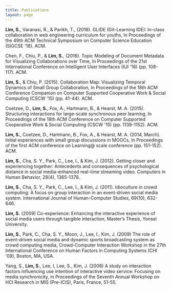 ```yaml
---
title: Publications
layout: page
---
```


<p class="publications">
  <strong>Lim, S.</strong>, Varanasi, R., & Parikh, T., (2018). GLIDE (Git-Learning IDE): In-class collaboration in web engineering curriculum for youths, In Proceedings of the 49th ACM Technical Symposium on Computer Science Education (SIGCSE '18). ACM.
</p>
<p class="publications">
  Chen, F., Chiu, P., & <strong>Lim, S.</strong>, (2016). Topic Modeling of Document Metadata for Visualizing Collaborations over Time, In Proceedings of the 21st International Conference on Intelligent User Interfaces (IUI '16) (pp. 108-117). ACM.
</p>
<p class="publications">
  <strong>Lim, S.</strong>, & Chiu, P. (2015). Collaboration Map: Visualizing Temporal Dynamics of Small Group Collaboration, In Proceedings of the 18th ACM Conference Companion on Computer Supported Cooperative Work & Social Computing (CSCW '15) (pp. 41-44). ACM.
</p>
<p class="publications">
  Coetzee, D., <strong>Lim, S.</strong>, Fox, A., Hartmann, B., & Hearst, M. A. (2015). Structuring interactions for large-scale synchronous peer learning, In Proceedings of the 18th ACM Conference on Computer Supported Cooperative Work & Social Computing (CSCW '15) (pp. 1139-1152). ACM.
</p>
<p class="publications">
  <strong>Lim, S.</strong>, Coetzee, D., Hartmann, B., Fox, A., & Hearst, M. A. (2014, March). Initial experiences with small group discussions in MOOCs, In Proceedings of the first ACM conference on Learning@ scale conference (pp. 151-152). ACM.
</p>
<p class="publications">
  <strong>Lim, S.</strong>, Cha, S. Y., Park, C., Lee, I., & Kim, J. (2012). Getting closer and experiencing together: Antecedents and consequences of psychological distance in social media-enhanced real-time streaming video. Computers in Human Behavior, 28(4), 1365-1378.
</p>
<p class="publications">
  <strong>Lim, S.</strong>, Cha, S. Y., Park, C., Lee, I., & Kim, J. (2011). Idioculture in crowd computing: A focus on group interaction in an event-driven social media system. International Journal of Human-Computer Studies, 69(10), 632-646.
</p>
<p class="publications">
  <strong>Lim, S.</strong> (2009) Co-experience: Enhancing the interactive experience of social media users through tangible interaction, Master’s Thesis, Yonsei University.
</p>
<p class="publications">
  <strong>Lim, S.</strong>, Park, C., Cha, S. Y., Moon, J., Lee, I., Kim, J. (2009) The role of event-driven social media and dynamic sports broadcasting system as crowd computing media, Crowd-Computer Interaction Workshop in the 27th International Conference on Human Factors in Computing Systems (CHI '09), Boston, MA, USA.
</p>
<p class="publications">
  Yang, S., <strong>Lim, S.</strong>, Lee, I, Lee, S., Kim, J. (2008) A study on interaction factors influencing use intention of interactive video service: Focusing on media synchronicity, in Proceedings of the Seventh Annual Workshop on HCI Research in MIS (Pre-ICIS), Paris, France, 51-55.
</p>

<!--
#### In Preparation

<div class="row">
  <div class="col-md-9 col-sm-12">
    <p class="text-muted" class="publications">
      <strong>Lim, S.</strong> & Parikh, T. How Git Workflow Structures Novices' Conceptual Models on Collaboration?
    </p>
    <p class="text-muted" class="publications">
      <strong>Lim, S.</strong>, Adithya Varanasi, R., & Parikh, T. Teaching Web Development Practice in Secondary CS Classrooms: Potentials & Challenges.
    </p>
    <p class="text-muted" class="publications">
      <strong>Lim, S.</strong> & Parikh, T. Evaluations on Learning Experience with Structured Collaboration in Web Programming.
    </p>
  </div>
</div>
-->

